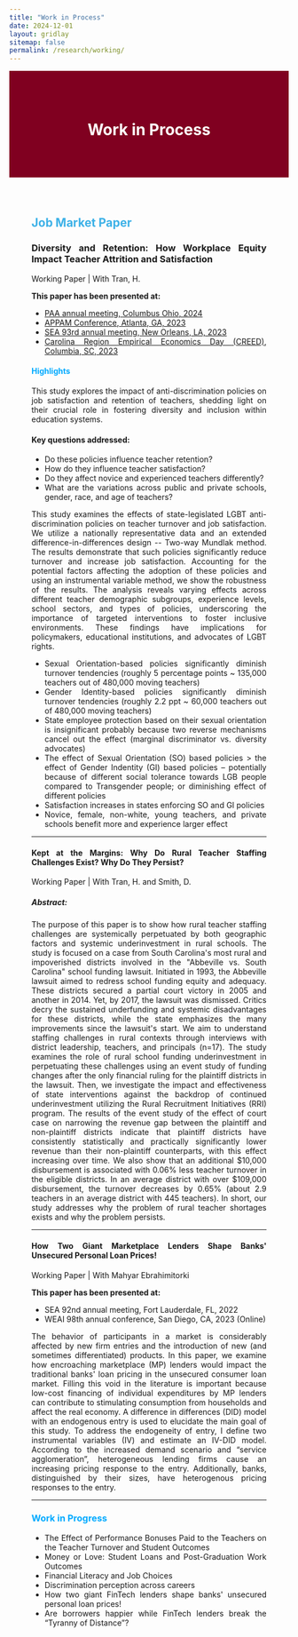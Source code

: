 ```yaml
---
title: "Work in Process"
date: 2024-12-01
layout: gridlay
sitemap: false
permalink: /research/working/
---
```


<div style="background-color: #800020; padding: 50px; color: white; text-align: center;">
  <h1>Work in Process</h1>
</div>

  
<div style="padding: 40px; text-align: justify;">

## <span style="color: #3cb1e7;">Job Market Paper</span>

### <span style="font-weight: bold;">Diversity and Retention: How Workplace Equity Impact Teacher Attrition and Satisfaction</span>
Working Paper | With Tran, H. 

**This paper has been presented at:**

- [PAA annual meeting, Columbus Ohio, 2024](https://www.populationassociation.org/paa2024/home) 
- [APPAM Conference, Atlanta, GA, 2023](https://www.appam.org/events/2023-fall-research-conference/) 
- [SEA 93rd annual meeting, New Orleans, LA, 2023](https://southerneconomic.org/) 
- [Carolina Region Empirical Economics Day (CREED), Columbia, SC, 2023](#)

#### <span style="color: #00aaff;">Highlights</span>

This study explores the impact of anti-discrimination policies on job satisfaction and retention of teachers, shedding light on their crucial role in fostering diversity and inclusion within education systems.

#### Key questions addressed:

- Do these policies influence teacher retention?
- How do they influence teacher satisfaction?
- Do they affect novice and experienced teachers differently?
- What are the variations across public and private schools, gender, race, and age of teachers?

This study examines the effects of state-legislated LGBT anti-discrimination policies on teacher turnover and job satisfaction. We utilize a nationally representative data and an extended difference-in-differences design -- Two-way Mundlak method. The results demonstrate that such policies significantly reduce turnover and increase job satisfaction. Accounting for the potential factors affecting the adoption of these policies and using an instrumental variable method, we show the robustness of the results. The analysis reveals varying effects across different teacher demographic subgroups, experience levels, school sectors, and types of policies, underscoring the importance of targeted interventions to foster inclusive environments. These findings have implications for policymakers, educational institutions, and advocates of LGBT rights.

- Sexual Orientation-based policies significantly diminish turnover tendencies (roughly 5 percentage points ~ 135,000 teachers out of 480,000 moving teachers)
- Gender Identity-based policies significantly diminish turnover tendencies (roughly 2.2 ppt ~ 60,000 teachers out of 480,000 moving teachers)
- State employee protection based on their sexual orientation is insignificant probably because two reverse mechanisms cancel out the effect (marginal discriminator vs. diversity advocates)
- The effect of Sexual Orientation (SO) based policies > the effect of Gender Indentity (GI) based policies – potentially because of different social tolerance towards LGB people compared to Transgender people; or diminishing effect of different policies
- Satisfaction increases in states enforcing SO and GI policies
- Novice, female, non-white, young teachers, and private schools benefit more and experience larger effect  



---

#### <span style="font-weight: bold;">Kept at the Margins: Why Do Rural Teacher Staffing Challenges Exist? Why Do They Persist?</span>
Working Paper | With Tran, H. and Smith, D.

##### Abstract:

The purpose of this paper is to show how rural teacher staffing challenges are systemically perpetuated by both geographic factors and systemic underinvestment in rural schools. The study is focused on a case from South Carolina's most rural and impoverished districts involved in the "Abbeville vs. South Carolina" school funding lawsuit. Initiated in 1993, the Abbeville lawsuit aimed to redress school funding equity and adequacy. These districts secured a partial court victory in 2005 and another in 2014. Yet, by 2017, the lawsuit was dismissed. Critics decry the sustained underfunding and systemic disadvantages for these districts, while the state emphasizes the many improvements since the lawsuit's start. We aim to understand staffing challenges in rural contexts through interviews with district leadership, teachers, and principals (n=17). The study examines the role of rural school funding underinvestment in perpetuating these challenges using an event study of funding changes after the only financial ruling for the plaintiff districts in the lawsuit. Then, we investigate the impact and effectiveness of state interventions against the backdrop of continued underinvestment utilizing the Rural Recruitment Initiatives (RRI) program. The results of the event study of the effect of court case on narrowing the revenue gap between the plaintiff and non-plaintiff districts indicate that plaintiff districts have consistently statistically and practically significantly lower revenue than their non-plaintiff counterparts, with this effect increasing over time. We also show that an additional $10,000 disbursement is associated with 0.06% less teacher turnover in the eligible districts. In an average district with over $109,000 disbursement, the turnover decreases by 0.65% (about 2.9 teachers in an average district with 445 teachers). In short, our study addresses why the problem of rural teacher shortages exists and why the problem persists. 

---

#### <span style="font-weight: bold;">How Two Giant Marketplace Lenders Shape Banks' Unsecured Personal Loan Prices!</span>
Working Paper | With Mahyar Ebrahimitorki

**This paper has been presented at:**

- SEA 92nd annual meeting, Fort Lauderdale, FL, 2022
- WEAI 98th annual conference, San Diego, CA, 2023 (Online)

The behavior of participants in a market is considerably affected by new firm entries and the introduction of new (and sometimes differentiated) products. In this paper, we examine how encroaching marketplace (MP) lenders would impact the traditional banks' loan pricing in the unsecured consumer loan market. Filling this void in the literature is important because low-cost financing of individual expenditures by MP lenders can contribute to stimulating consumption from households and affect the real economy. A difference in differences (DID) model with an endogenous entry is used to elucidate the main goal of this study. To address the endogeneity of entry, I define two instrumental variables (IV) and estimate an IV-DID model. According to the increased demand scenario and “service agglomeration”, heterogeneous lending firms cause an increasing pricing response to the entry. Additionally, banks, distinguished by their sizes, have heterogenous pricing responses to the entry.

---

### <span style="color: #00aaff;">Work in Progress</span>

- The Effect of Performance Bonuses Paid to the Teachers on the Teacher Turnover and Student Outcomes
- Money or Love: Student Loans and Post-Graduation Work Outcomes
- Financial Literacy and Job Choices
- Discrimination perception across careers
- How two giant FinTech lenders shape banks' unsecured personal loan prices!
- Are borrowers happier while FinTech lenders break the “Tyranny of Distance”?

</div>
